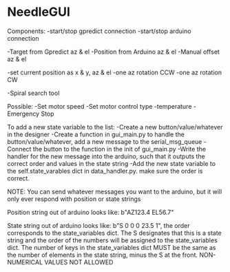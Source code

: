 # NeedleGUI

Components: 
-start/stop gpredict connection
-start/stop arduino connection

-Target from Gpredict az & el
-Position from Arduino  az & el
-Manual offset az & el

-set current position as x & y, az & el
-one az rotation CCW
-one az rotation CW

-Spiral search tool


Possible:
-Set motor speed
-Set motor control type
-temperature
-Emergency Stop

To add a new state variable to the list:
-Create a new button/value/whatever in the designer
-Create a function in gui_main.py to handle the button/value/whatever, add a new message to the serial_msg_queue
-Connect the button to the function in the init of gui_main.py
-Write the handler for the new message into the arduino, such that it outputs the correct order and values in the state string
-Add the new state variable to the self.state_varables dict in data_handler.py. make sure the order is correct.

NOTE:
You can send whatever messages you want to the arduino, but it will only ever respond with position or state strings

Position string out of arduino looks like: b"AZ123.4 EL56.7"

State string out of arduino looks like: b"S 0 0 0 23.5 1", the order corresponds to the state_variables dict. The S designates that this is a state string and the order of the numbers will be assigned to the state_variables dict. The number of keys in the state_variables dict MUST be the same as the number of elements in the state string, minus the S at the front. NON-NUMERICAL VALUES NOT ALLOWED
